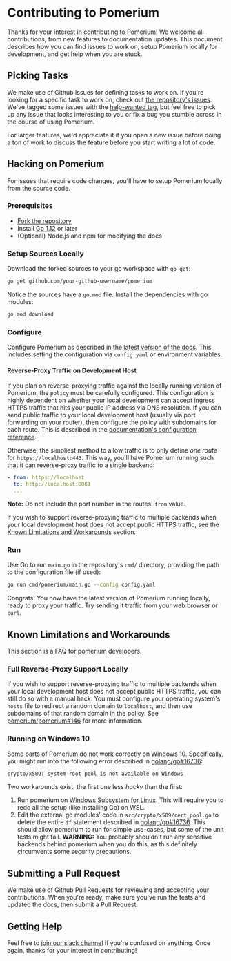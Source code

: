 # Contributing to Pomerium

Thanks for your interest in contributing to Pomerium! We welcome all contributions, from new features to documentation updates. This document describes how you can find issues to work on, setup Pomerium locally for development, and get help when you are stuck.

## Picking Tasks

We make use of Github Issues for defining tasks to work on. If you're looking for a specific task to work on, check out [the repository's issues](https://github.com/pomerium/pomerium/issues). We've tagged some issues with the [help-wanted tag](https://github.com/pomerium/pomerium/issues?q=is%3Aissue+is%3Aopen+label%3A%22help+wanted%22), but feel free to pick up any issue that looks interesting to you or fix a bug you stumble across in the course of using Pomerium.

For larger features, we'd appreciate it if you open a new issue before doing a ton of work to discuss the feature before you start writing a lot of code.

## Hacking on Pomerium

For issues that require code changes, you'll have to setup Pomerium locally from the source code.

### Prerequisites

- [Fork the repository](https://help.github.com/en/articles/fork-a-repo)
- Install [Go 1.12](https://golang.org/doc/install) or later
- (Optional) Node.js and npm for modifying the docs

### Setup Sources Locally

Download the forked sources to your go workspace with `go get`:

```bash
go get github.com/your-github-username/pomerium
```

Notice the sources have a `go.mod` file. Install the dependencies with go modules:

```bash
go mod download
```

### Configure

Configure Pomerium as described in the [latest version of the docs](https://www.pomerium.io/). This includes setting the configuration via `config.yaml` or environment variables.

#### Reverse-Proxy Traffic on Development Host

If you plan on reverse-proxying traffic against the locally running version of Pomerium, the `policy` must be carefully configured. This configuration is highly dependent on whether your local development can accept ingress HTTPS traffic that hits your public IP address via DNS resolution. If you can send public traffic to your local development host (usually via port forwarding on your router), then configure the policy with subdomains for each route. This is described in the [documentation's configuration reference](https://www.pomerium.io/).

Otherwise, the simpliest method to allow traffic is to only define _one route_ for `https://localhost:443`. This way, you'll have Pomerium running such that it can reverse-proxy traffic to a single backend:

```yml
- from: https://localhost
  to: http://localhost:8081
  ...
```

**Note:** Do not include the port number in the routes' `from` value.

If you wish to support reverse-proxying traffic to multiple backends when your local development host does not accept public HTTPS traffic, see the [Known Limitations and Workarounds](#known-limitations-and-workarounds) section.

### Run

Use Go to run `main.go` in the repository's `cmd/` directory, providing the path to the configuration file (if used):

```bash
go run cmd/pomerium/main.go --config config.yaml
```

Congrats! You now have the latest version of Pomerium running locally, ready to proxy your traffic. Try sending it traffic from your web browser or `curl`.

## Known Limitations and Workarounds

This section is a FAQ for pomerium developers.

### Full Reverse-Proxy Support Locally

If you wish to support reverse-proxying traffic to multiple backends when your local development host does not accept public HTTPS traffic, you can still do so with a manual hack. You must configure your operating system's `hosts` file to redirect a random domain to `localhost`, and then use subdomains of that random domain in the policy. See [pomerium/pomerium#146](https://github.com/pomerium/pomerium/issues/146#issuecomment-497131269) for more information.

### Running on Windows 10

Some parts of Pomerium do not work correctly on Windows 10. Specifically, you might run into the following error described in [golang/go#16736](https://github.com/golang/go/issues/16736):

```bash
crypto/x509: system root pool is not available on Windows
```

Two workarounds exist, the first one less _hacky_ than the first:

1. Run pomerium on [Windows Subsystem for Linux](https://docs.microsoft.com/en-us/windows/wsl/faq). This will require you to redo all the setup (like installing Go) on WSL.
2. Edit the external go modules' code in `src/crypto/x509/cert_pool.go` to delete the entire `if` statement described in [golang/go#16736](https://github.com/golang/go/issues/16736). This should allow pomerium to run for simple use-cases, but some of the unit tests might fail. **WARNING:** You probably shouldn't run any sensitive backends behind pomerium when you do this, as this definitely circumvents some security precautions.

## Submitting a Pull Request

We make use of Github Pull Requests for reviewing and accepting your contributions. When you're ready, make sure you've run the tests and updated the docs, then submit a Pull Request.

## Getting Help

Feel free to [join our slack channel](http://slack.pomerium.io/) if you're confused on anything. Once again, thanks for your interest in contributing!
